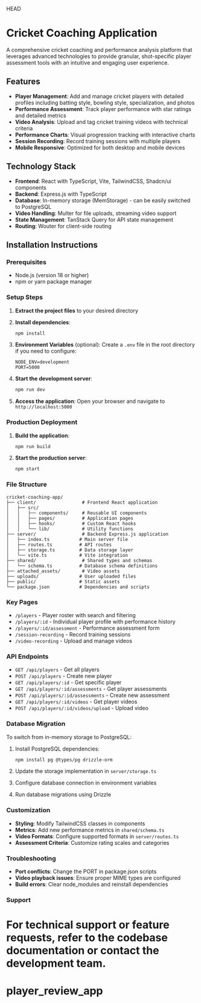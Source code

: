 HEAD
# Cricket Coaching Application

A comprehensive cricket coaching and performance analysis platform that leverages advanced technologies to provide granular, shot-specific player assessment tools with an intuitive and engaging user experience.

## Features

- **Player Management**: Add and manage cricket players with detailed profiles including batting style, bowling style, specialization, and photos
- **Performance Assessment**: Track player performance with star ratings and detailed metrics
- **Video Analysis**: Upload and tag cricket training videos with technical criteria
- **Performance Charts**: Visual progression tracking with interactive charts
- **Session Recording**: Record training sessions with multiple players
- **Mobile Responsive**: Optimized for both desktop and mobile devices

## Technology Stack

- **Frontend**: React with TypeScript, Vite, TailwindCSS, Shadcn/ui components
- **Backend**: Express.js with TypeScript
- **Database**: In-memory storage (MemStorage) - can be easily switched to PostgreSQL
- **Video Handling**: Multer for file uploads, streaming video support
- **State Management**: TanStack Query for API state management
- **Routing**: Wouter for client-side routing

## Installation Instructions

### Prerequisites

- Node.js (version 18 or higher)
- npm or yarn package manager

### Setup Steps

1. **Extract the project files** to your desired directory

2. **Install dependencies**:
   ```bash
   npm install
   ```

3. **Environment Variables** (optional):
   Create a `.env` file in the root directory if you need to configure:
   ```
   NODE_ENV=development
   PORT=5000
   ```

4. **Start the development server**:
   ```bash
   npm run dev
   ```

5. **Access the application**:
   Open your browser and navigate to `http://localhost:5000`

### Production Deployment

1. **Build the application**:
   ```bash
   npm run build
   ```

2. **Start the production server**:
   ```bash
   npm start
   ```

### File Structure

```
cricket-coaching-app/
├── client/                 # Frontend React application
│   ├── src/
│   │   ├── components/     # Reusable UI components
│   │   ├── pages/          # Application pages
│   │   ├── hooks/          # Custom React hooks
│   │   └── lib/            # Utility functions
├── server/                 # Backend Express.js application
│   ├── index.ts           # Main server file
│   ├── routes.ts          # API routes
│   ├── storage.ts         # Data storage layer
│   └── vite.ts            # Vite integration
├── shared/                 # Shared types and schemas
│   └── schema.ts          # Database schema definitions
├── attached_assets/        # Video assets
├── uploads/               # User uploaded files
├── public/                # Static assets
└── package.json           # Dependencies and scripts
```

### Key Pages

- `/players` - Player roster with search and filtering
- `/players/:id` - Individual player profile with performance history
- `/players/:id/assessment` - Performance assessment form
- `/session-recording` - Record training sessions
- `/video-recording` - Upload and manage videos

### API Endpoints

- `GET /api/players` - Get all players
- `POST /api/players` - Create new player
- `GET /api/players/:id` - Get specific player
- `GET /api/players/:id/assessments` - Get player assessments
- `POST /api/players/:id/assessments` - Create new assessment
- `GET /api/players/:id/videos` - Get player videos
- `POST /api/players/:id/videos/upload` - Upload video

### Database Migration

To switch from in-memory storage to PostgreSQL:

1. Install PostgreSQL dependencies:
   ```bash
   npm install pg @types/pg drizzle-orm
   ```

2. Update the storage implementation in `server/storage.ts`
3. Configure database connection in environment variables
4. Run database migrations using Drizzle

### Customization

- **Styling**: Modify TailwindCSS classes in components
- **Metrics**: Add new performance metrics in `shared/schema.ts`
- **Video Formats**: Configure supported formats in `server/routes.ts`
- **Assessment Criteria**: Customize rating scales and categories

### Troubleshooting

- **Port conflicts**: Change the PORT in package.json scripts
- **Video playback issues**: Ensure proper MIME types are configured
- **Build errors**: Clear node_modules and reinstall dependencies

### Support

For technical support or feature requests, refer to the codebase documentation or contact the development team.
=======
# player_review_app
